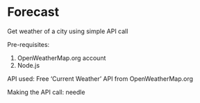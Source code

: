# Forecast
Get weather of a city using simple API call

Pre-requisites:
1. OpenWeatherMap.org account
2. Node.js

API used: 
Free ‘Current Weather’ API from OpenWeatherMap.org

Making the API call: needle
